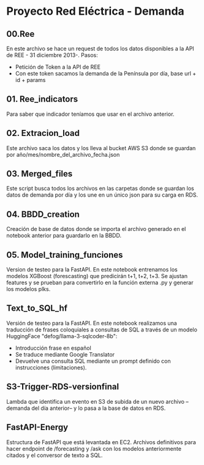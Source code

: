 # Proyecto Red Eléctrica - Demanda
## 00.Ree
En este archivo se hace un request de todos los datos disponibles a la API de REE - 31 diciembre 2013-. Pasos:
- Petición de Token a la API de REE
- Con este token sacamos la demanda de la Península por día, base url + id + params

## 01. Ree_indicators
Para saber que indicador teníamos que usar en el archivo anterior.

## 02. Extracion_load
Este archivo saca los datos y los lleva al bucket AWS S3 donde se guardan por año/mes/nombre_del_archivo_fecha.json

## 03. Merged_files
Este script busca todos los archivos en las carpetas donde se guardan los datos de demanda por día y los une en un único json para su carga en RDS.

## 04. BBDD_creation
Creación de base de datos donde se importa el archivo generado en el notebook anterior para guardarlo en la BBDD.

## 05. Model_training_funciones
Version de testeo para la FastAPI. En este notebook entrenamos los modelos XGBoost (forescasting) que predicirán t+1, t+2, t+3. 
Se ajustan features y se prueban para convertirlo en la función externa .py y generar los modelos plks.

## Text_to_SQL_hf
Versión de testeo para la FastAPI. En este notebook realizamos una traducción de frases coloquiales a consultas de SQL a través de un modelo HuggingFace "defog/llama-3-sqlcoder-8b":
- Introducción frase en español
- Se traduce mediante Google Translator
- Devuelve una consulta SQL mediante un prompt definido con instrucciones (limitaciones).

## S3-Trigger-RDS-versionfinal
Lambda que identifica un evento en S3 de subida de un nuevo archivo –demanda del día anterior– y lo pasa a la base de datos en RDS.

## FastAPI-Energy
Estructura de FastAPI que está levantada en EC2. Archivos definitivos para hacer endpoint de /forecasting y /ask con los modelos anteriormente citados y el conversor de texto a SQL.
